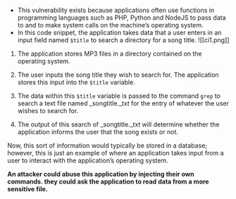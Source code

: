 - This vulnerability exists because applications often use functions in programming languages such as PHP, Python and NodeJS to pass data to and to make system calls on the machine’s operating system.
- In this code snippet, the application takes data that a user enters in an input field named `$title` to search a directory for a song title.
![[ci1.png]]
1. The application stores MP3 files in a directory contained on the operating system.

2. The user inputs the song title they wish to search for. The application stores this input into the `$title` variable.

3. The data within this `$title` variable is passed to the command `grep` to search a text file named _songtitle.__txt_ for the entry of whatever the user wishes to search for.

4. The output of this search of _songtitle.__txt_ will determine whether the application informs the user that the song exists or not.

Now, this sort of information would typically be stored in a database; however, this is just an example of where an application takes input from a user to interact with the application’s operating system.

**An attacker could abuse this application by injecting their own commands. they could ask the application to read data from a more sensitive file.**


























